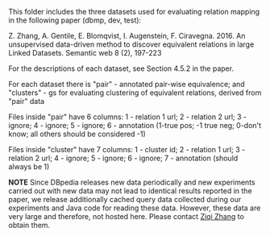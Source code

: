 This folder includes the three datasets used for evaluating relation mapping in the following paper (dbmp, dev, test):

Z. Zhang, A. Gentile, E. Blomqvist, I. Augenstein, F. Ciravegna. 2016. An unsupervised data-driven method to discover equivalent relations in large Linked Datasets. Semantic web 8 (2), 197-223

For the descriptions of each dataset, see Section 4.5.2 in the paper. 

For each dataset there is "pair" - annotated pair-wise equivalence; and "clusters" - gs for evaluating clustering of equivalent relations, derived from "pair" data

Files inside "pair" have 6 columns: 
1 - relation 1 url; 
2 - relation 2 url; 
3 - ignore; 
4 - ignore; 
5 - ignore; 
6 - annotation (1-true pos; -1 true neg; 0-don't know; all others should be considered -1)


Files inside "cluster" have 7 columns: 
1 - cluster id; 
2 - relation 1 url; 
3 - relation 2 url; 
4 - ignore; 
5 - ignore; 
6 - ignore; 
7 - annotation (should always be 1)


**NOTE** Since DBpedia releases new data periodically and new experiments carried out with new data may not lead to identical results reported in the paper, we release additionally cached query data collected during our experiments and Java code for reading these data. However, these data are very large and therefore, not hosted here. Please contact [Ziqi Zhang] to obtain them. 

[Ziqi Zhang]: <mailto:ziqi.zhang@sheffield.ac.uk>
